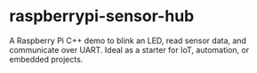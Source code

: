 # raspberrypi-sensor-hub
A Raspberry Pi C++ demo to blink an LED, read sensor data, and communicate over UART. Ideal as a starter for IoT, automation, or embedded projects.

